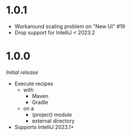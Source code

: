 # 1.0.1
* Workaround scaling problem on "New UI" #19
* Drop support for IntelliJ < 2023.2

# 1.0.0
_Initial release_
* Execute recipes
  * with
    * Maven
    * Gradle
  * on a
    * (project) module
    * external directory
* Supports IntelliJ 2023.1+
